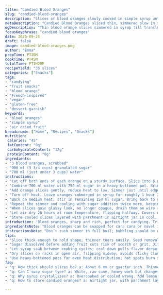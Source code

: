 ```yaml
---
title: "Candied Blood Oranges"
slug: "candied-blood-oranges"
description: "Slices of blood oranges slowly cooked in simple syrup until translucent and tender, then air-dried until chewy. Uses slight variations in sugar and timing to deepen flavor and texture. Ideal for garnishing desserts or snacking. Vegan, nut-free, gluten-free, dairy-free, egg-free. Substitutions suggested for water and sugar types. Technique focuses on visual cues and tactile feel rather than rigid clock times."
metaDescription: "Candied Blood Oranges sliced thin, simmered slow in syrup, air-dried chewy. Techniques focus on texture cues, flavor depth, substitutes for sugar and water."
ogDescription: "Thin blood orange slices simmered in syrup till translucent, air-dried chewy. Sugar variations, timing tips, rough guide for texture. No rush, watch edges change."
focusKeyphrase: "candied blood oranges"
date: 2025-09-26
draft: false
image: candied-blood-oranges.png
author: "Emma"
prepTime: PT30M
cookTime: PT45M
totalTime: PT1H20M
recipeYield: "36 slices"
categories: ["Snacks"]
tags:
- "candying"
- "fruit snacks"
- "blood orange"
- "French-inspired"
- "vegan"
- "gluten-free"
- "dessert garnish"
keywords:
- "blood oranges"
- "simple syrup"
- "air dried fruit"
breadcrumb: ["Home", "Recipes", "Snacks"]
nutrition: 
 calories: "45"
 fatContent: "0g"
 carbohydrateContent: "12g"
 proteinContent: "0g"
ingredients:
- "3 blood oranges, scrubbed"
- "900 ml (3 3/4 cups) granulated sugar"
- "700 ml (just under 3 cups) water"
instructions:
- "Cut off both ends of each orange on a sturdy surface. Slice into 6 mm (around 1/4 inch) thin rounds. Remove seeds carefully to avoid bitterness but keep slices intact."
- "Combine 700 ml water with 750 ml sugar in a heavy-bottomed pot. Bring to a rolling boil; gives that sharp hiss and bubbles."
- "Add orange slices gently, reduce heat to low. Simmer just until edges start to soften, about 12 minutes, not mushy. Skim foam if needed."
- "Turn off heat. Leave oranges submerged in syrup for roughly 1 hour 20 minutes; syrup will gradually thicken and infuse. No rush. Cover with lid to keep aromas."
- "Back on medium heat, stir in remaining 150 ml sugar. Bring back to gentle simmer. Cook slices for 6 minutes. Remove from heat and cool with lid off for 1 hour 15 minutes."
- "Repeat the simmer and cooling with sugar addition twice more, keeping to gentle bubble, stirring carefully to avoid tearing fruit. Watch for edges turning translucent, letting syrup coat evenly."
- "When slices gain glassy look, no longer opaque, drain them on wire racks set over trays to catch drip"
- "Let air dry 26 hours at room temperature, flipping halfway. Covers moisture release and concentrates flavors. Avoid sticky clustering by spacing well."
- "Store cooled slices layered with parchment in airtight jar in cool, dry place. Should last several weeks unless humidity spoils texture."
introduction: "Blood oranges, sharp and rich, perfect for candying. Tried thinner slices once—too fragile, stuck to pan. Strong advice: go thicker for texture that holds. That bitter pith? Seeds suck but slicing around helps. Simmer sound tells when syrup’s working, bubbling slow tells me sugar’s dissolving well. Letting oranges soak between simmers softens rind without mush. Each cool-down—time for sugar to pull flavor deeper, syrup thickens slowly, darkens nicely. Translucent peels signal near-ready, light shimmering through like stained glass. Patience key. That drying step—a game changer. Flip ‘em, let air do its magic to seal chewiness; forget fridge, add moisture, spoil. Layer with parchment, you save from sticky disaster. Got a sweet fix? Try swapping water with orange liqueur for a boozy twist or honey instead of sugar but watch cooking times. Personal journey, cook with feel, not watch."
ingredientsNote: "Blood oranges can be swapped for cara cara or navel if unavailable; flavor shifts but technique same. Water could be mineral or tap; mineral adds brightness. Sugar can be white or raw cane, raw changes color and flavor—harder to tell when syrup is ready, so watch bubbling. Note the sugar quantities tweaked slightly from traditional. A trick: dissolving sugar completely before adding fruit prevents grit or scorching. Seeds removed prevent bitterness but a few left won't ruin batch. Use sturdy, heavy-bottomed pots to evenly distribute heat, avoiding hot spots that burn syrup. Wire racks are preferable to cooling oranges with paper towels, which absorb too much juice and cause breakage."
instructionsNote: "Don’t rush simmer to full boil; bubbling should be gentle to prevent fraying slices. Timings are guidelines—priority is texture. Soft but firm peel indicates readiness, touch to check. Residual heat continues cooking—take off when edges curl slightly transparent. Rest periods let syrup penetrate deeper, carry flavor through rinds into flesh. Stir gently during cooking to coat evenly but no rough handling or slices break. When cooling between stages, leave lid off last cycle to let steam evaporate, thickening syrup further. Air drying critical—skip or shorten and candy remains sticky, spoils faster. Flip slices mid-dry; saves from uneven texture. Store away from humidity; otherwise, sugar recrystallizes or fruit molds. If syrup crystallizes during cooking—add lemon juice or a dash of corn syrup next time. A fan accelerates drying but careful not to over-dry or slices crack."
tips:
- "Slice thick enough to hold shape; thinner tears easily. Seed removal tricky but helps avoid bitterness. Notice sound simmering makes, steady bubble not rolling boil. Syrup around fruit sinks slightly to soften edges without mush."
- "Sugar dissolved before adding fruit cuts risk of scorch or grit. Different sugars shift flavor and color; raw cane darkens syrup, harder to judge done by bubbles. Acid additions like lemon juice stop crystallizing if needed during simmer."
- "Let syrup soak between cooking cycles; cool down pulls flavor deeper without breaking fruit. Multiple simmer-cool repeats key to texture. Keep heat low, watch for slight edge translucency; soft but firm is go time."
- "Dry slices on racks in open air, flipping midway; avoids sticky clumps and uneven drying. Skip fridge, moisture wrecks chewiness fast. Fan speeds drying but risk over-dry cracking, watch carefully."
- "Use heavy-bottomed pots for even heat distribution; hot spots burn syrup fast. Wire racks better than towels, towels soak juice causing slices to break. Store layered with parchment in cool dry spot keeps weeks if humidity low."
faq:
- "q: How thick should slices be? a: About 6 mm or quarter inch. Thinner tears. Thicker risks hard drying. Not too thick either. Seeds removed helps focus on texture. Thickness controls chewiness, drying time varies."
- "q: Can I swap sugar type? a: White, raw cane, honey work but changes happen. Raw darkens syrup, harder judge bubbling. Honey imparts flavor, needs timing tweaks. White granulated most straightforward. Watch simmer closely."
- "q: Why syrup crystallizes? a: Overcooked or cooled wrong. Add lemon juice or corn syrup in recipe prevents sugar recrystallizing. Stir gently, dissolve sugar fully before fruit. Crystals ruin texture, taste gritty."
- "q: How to store candied oranges? a: Airtight jar, with parchment layers, cool dry place. Avoid humidity, sugar clumps or mold happens quick. Room temp preferred, fridge adds moisture. Can last weeks if proper dry storage."

---
```

